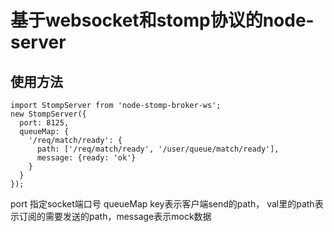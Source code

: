 # 基于websocket和stomp协议的node-server

## 使用方法

```
import StompServer from 'node-stomp-broker-ws';
new StompServer({
  port: 8125,
  queueMap: {
    '/req/match/ready': {
      path: ['/req/match/ready', '/user/queue/match/ready'],
      message: {ready: 'ok'}
    }
  }
});
```

port 指定socket端口号
queueMap key表示客户端send的path， val里的path表示订阅的需要发送的path，message表示mock数据
